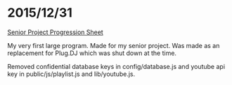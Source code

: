 # 2015/12/31

[Senior Project Progression Sheet](/scripts/done.txt)

My very first large program. Made for my senior project. Was made as an replacement for Plug.DJ which was shut down at the time.

Removed confidential database keys in config/database.js and youtube api key in public/js/playlist.js and lib/youtube.js.